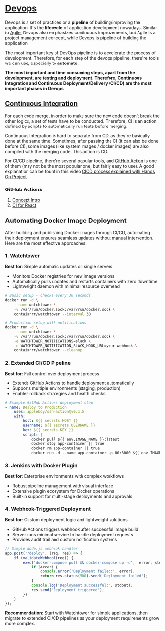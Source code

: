 # [Devops](https://www.youtube.com/watch?v=scEDHsr3APg)

Devops is a set of practices or a **pipeline** of building/improving the application. It's the **lifecycle** of application development nowadays. Similar to [Agile](https://www.youtube.com/watch?v=5RocT_OdQcA), Devops also emphasizes continuous improvements, but Agile is a project management concept, while Devops is pipeline of building the application.

The most important key of DevOps pipeline is to accelerate the process of development. Therefore, for each step of the devops pipeline, there're tools we can use, especially to **automate**.

**The most important and time consuming steps, apart from the development, are testing and deployment. Therefore, Continuous Integration and Continuous Deployment/Delivery (CI/CD) are the most important phases in Devops**

## [Continuous Integration](https://www.youtube.com/watch?v=G1u4WBdlWgU)

For each code merge, in order to make sure the new code doesn't break the other logics, a set of tests have to be conducted. Therefore, CI is an action defined by scripts to automatically run tests before merging. 

Continuous Integration is hard to separate from CD, as they're basically done at the same time. Sometimes, after passing the CI (it can also be done before CI), some images (like system images / docker images) are also compiled with the merging code. This action is CD.

For CI/CD pipeline, there're several popular tools, and [GitHub Action](#github-actions) is one of them (may not be the most popular one, but fairly easy to use). A good explanation can be fount in this video [CICD process explained with Hands On Project](https://youtu.be/G1u4WBdlWgU?t=460)

### GitHub Actions

1. [Concept Intro](https://www.youtube.com/watch?v=R8_veQiYBjI&t=1478s)
2. [CI for React](https://www.youtube.com/watch?v=eB0nUzAI7M8)




## Automating Docker Image Deployment

After building and publishing Docker images through CI/CD, automating their deployment ensures seamless updates without manual intervention. Here are the most effective approaches:

### 1. Watchtower
**Best for**: Simple automatic updates on single servers
- Monitors Docker registries for new image versions
- Automatically pulls updates and restarts containers with zero downtime
- Lightweight daemon with minimal resource overhead

```bash
# Basic setup - checks every 30 seconds
docker run -d \
    --name watchtower \
    -v /var/run/docker.sock:/var/run/docker.sock \
    containrrr/watchtower --interval 30

# Production setup with notifications
docker run -d \
    --name watchtower \
    -v /var/run/docker.sock:/var/run/docker.sock \
    -e WATCHTOWER_NOTIFICATIONS=slack \
    -e WATCHTOWER_NOTIFICATION_SLACK_HOOK_URL=your-webhook \
    containrrr/watchtower --cleanup
```

### 2. Extended CI/CD Pipeline
**Best for**: Full control over deployment process
- Extends GitHub Actions to handle deployment automatically
- Supports multiple environments (staging, production)
- Enables rollback strategies and health checks

```yaml
# Example GitHub Actions deployment step
- name: Deploy to Production
    uses: appleboy/ssh-action@v0.1.5
    with:
        host: ${{ secrets.HOST }}
        username: ${{ secrets.USERNAME }}
        key: ${{ secrets.KEY }}
        script: |
            docker pull ${{ env.IMAGE_NAME }}:latest
            docker stop app-container || true
            docker rm app-container || true
            docker run -d --name app-container -p 80:3000 ${{ env.IMAGE_NAME }}:latest
```

### 3. Jenkins with Docker Plugin
**Best for**: Enterprise environments with complex workflows
- Robust pipeline management with visual interface
- Extensive plugin ecosystem for Docker operations
- Built-in support for multi-stage deployments and approvals

### 4. Webhook-Triggered Deployment
**Best for**: Custom deployment logic and lightweight solutions
- GitHub Actions triggers webhook after successful image build
- Server runs minimal service to handle deployment requests
- Provides audit trail and custom notification systems

```javascript
// Simple Node.js webhook handler
app.post('/deploy', (req, res) => {
    if (validateWebhook(req)) {
        exec('docker-compose pull && docker-compose up -d', (error, stdout) => {
            if (error) {
                console.error('Deployment failed:', error);
                return res.status(500).send('Deployment failed');
            }
            console.log('Deployment successful:', stdout);
            res.send('Deployment triggered');
        });
    }
});
```

**Recommendation**: Start with Watchtower for simple applications, then migrate to extended CI/CD pipelines as your deployment requirements grow more complex.
